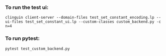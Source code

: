 ### To run the test ui:

```clinguin client-server --domain-files test_set_constant_encoding.lp --ui-files test_set_constant_ui.lp --custom-classes custom_backend.py -c n=4```


### To run pytest:
```pytest test_custom_backend.py```